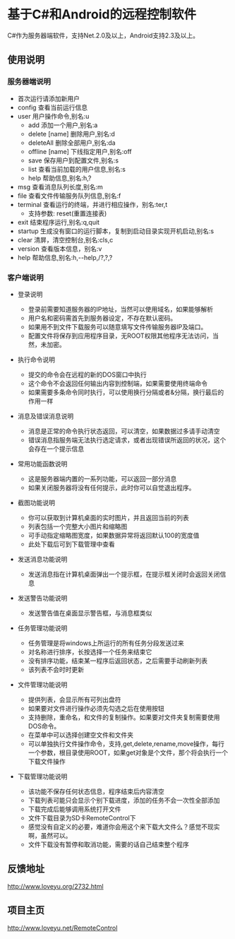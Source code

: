 基于C#和Android的远程控制软件
======================================

C#作为服务器端软件，支持Net.2.0及以上，Android支持2.3及以上。

## 使用说明
### 服务器端说明
* 首次运行请添加新用户
* config  查看当前运行信息
* user    用户操作命令,别名:u
  * add   添加一个用户,别名:a
  * delete [name] 删除用户,别名:d
  * deleteAll     删除全部用户,别名:da
  * offline [name]        下线指定用户,别名:off
  * save  保存用户到配置文件,别名:s
  * list  查看当前加载的用户信息,别名:s
  * help  帮助信息,别名:h,?
* msg     查看消息队列长度,别名:m
* file    查看文件传输服务队列信息,别名:f
* terminal        查看运行的终端，并进行相应操作，别名:ter,t
  * 支持参数: reset(重置连接表)
* exit    结束程序运行,别名:q,quit
* startup 生成没有窗口的运行脚本，复制到启动目录实现开机启动,别名:s
* clear   清屏，清空控制台,别名:cls,c
* version 查看版本信息，别名:v
* help    帮助信息,别名:h,--help,/?,\?,?


### 客户端说明

* 登录说明
  * 登录前需要知道服务器的IP地址，当然可以使用域名，如果能够解析
  * 用户名和密码需首先到服务器设定，不存在默认密码。
  * 如果用不到文件下载服务可以随意填写文件传输服务器IP及端口。
  * 配置文件将保存到应用程序目录，无ROOT权限其他程序无法访问，当然，未加密。

* 执行命令说明
  * 提交的命令会在远程的新的DOS窗口中执行
  * 这个命令不会返回任何输出内容到控制端，如果需要使用终端命令
  * 如果需要多条命令同时执行，可以使用换行分隔或者&分隔，换行最后的作用一样

* 消息及错误消息说明
  * 消息是正常的命令执行状态返回，可以清空，如果数据过多请手动清空
  * 错误消息指服务端无法执行选定请求，或者出现错误所返回的状况，这个会存在一个提示信息

* 常用功能函数说明
  * 这是服务器端内置的一系列功能，可以返回一部分消息
  * 如果关闭服务器将没有任何提示，此时你可以自觉退出程序。

* 截图功能说明
  * 你可以获取到计算机桌面的实时图片，并且返回当前的列表
  * 列表包括一个完整大小图片和缩略图
  * 可手动指定缩略图宽度，如果数据异常将返回默认100的宽度值
  * 此处下载后可到下载管理中查看

* 发送消息功能说明
  * 发送消息指在计算机桌面弹出一个提示框，在提示框关闭时会返回关闭信息

* 发送警告功能说明
  * 发送警告值在桌面显示警告框，与消息框类似

* 任务管理功能说明
  * 任务管理是将windows上所运行的所有任务分段发送过来
  * 对名称进行排序，长按选择一个任务来结束它
  * 没有排序功能，结束某一程序后返回状态，之后需要手动刷新列表
  * 该列表不会时时更新

* 文件管理功能说明
  * 提供列表，会显示所有可列出盘符
  * 如果要对文件进行操作必须先勾选之后在使用按钮
  * 支持删除，重命名，和文件的复制操作。如果要对文件夹复制需要使用DOS命令。
  * 在菜单中可以选择创建空文件和文件夹
  * 可以单独执行文件操作命令，支持,get,delete,rename,move操作，每行一个参数，根目录使用ROOT，如果get对象是个文件，那个将会执行一个下载文件操作

* 下载管理功能说明
  * 该功能不保存任何状态信息，程序结束后内容清空
  * 下载列表可能只会显示个别下载进度，添加的任务不会一次性全部添加
  * 下载完成后能够调用系统打开文件
  * 文件下载目录为SD卡RemoteControl下
  * 感觉没有自定义的必要，难道你会用这个来下载大文件么？感觉不现实啊，虽然可以。
  * 文件下载没有暂停和取消功能，需要的话自己结束整个程序

## 反馈地址

http://www.loveyu.org/2732.html

## 项目主页

http://www.loveyu.net/RemoteControl
